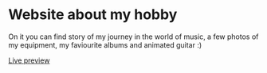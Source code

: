 # Website about my hobby

On it you can find story of my journey in the world of music, a few photos of my equipment, my faviourite albums and animated guitar :)

[Live preview](https://lifeconsciousness.github.io/About_me/)
